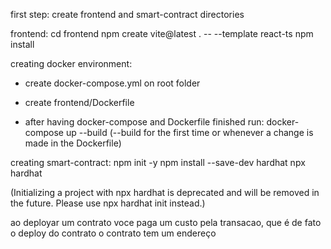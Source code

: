 
first step: create frontend and smart-contract directories

frontend:
cd frontend
npm create vite@latest . -- --template react-ts
npm install

creating docker environment:
- create docker-compose.yml on root folder
- create frontend/Dockerfile 

- after having docker-compose and Dockerfile finished run: docker-compose up --build 
(--build for the first time or whenever a change is made in the Dockerfile)


creating smart-contract:
npm init -y
npm install --save-dev hardhat
npx hardhat 

(Initializing a project with npx hardhat is deprecated and will be removed in the future.
 Please use npx hardhat init instead.)



 ao deployar um contrato voce paga um custo pela transacao, que é de fato o deploy do contrato
 o contrato tem um endereço
 

